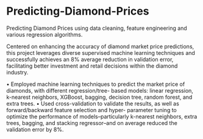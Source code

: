 # Predicting-Diamond-Prices
Predicting Diamond Prices using data cleaning, feature engineering and various regression algorithms.

Centered on enhancing the accuracy of diamond market price predictions, this project leverages diverse supervised machine learning techniques and successfully achieves an 8% average reduction in validation error, facilitating better investment and retail decisions within the diamond industry.

• Employed machine learning techniques to predict the market price of diamonds, with different regression/tree- based models: linear regression, k-nearest neighbors, XGBoost, bagging, decision tree, random forest, and extra trees.
• Used cross-validation to validate the results, as well as forward/backward feature selection and hyper- parameter tuning to optimize the performance of models–particularly k-nearest neighbors, extra trees, bagging, and stacking regressor–and on average reduced the validation error by 8%.
